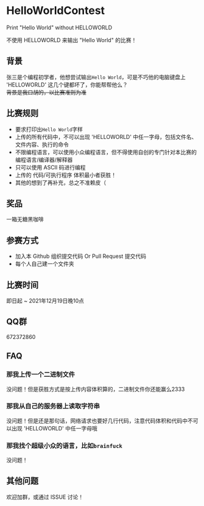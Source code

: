 # HelloWorldContest

Print "Hello World" without HELLOWORLD

不使用 HELLOWORLD 来输出 "Hello World" 的比赛！

## 背景

张三是个编程初学者，他想尝试输出`Hello World`，可是不巧他的电脑键盘上 'HELLOWORLD' 这几个键都坏了，你能帮帮他么？  
~~背景是我口胡的，以比赛准则为准~~

## 比赛规则

- 要求打印出`Hello World`字样
- 上传的所有代码中，不可以出现 'HELLOWORLD' 中任一字母，包括文件名、文件内容、执行的命令
- 不限编程语言，可以使用小众编程语言，但不得使用自创的专门针对本比赛的编程语言/编译器/解释器
- 只可以使用 ASCII 码进行编程
- 上传的 代码/可执行程序 体积最小者获胜！
- 其他的想到了再补充，总之不准赖皮（

## 奖品

一箱无糖黑咖啡

## 参赛方式

- 加入本 Github 组织提交代码 Or Pull Request 提交代码
- 每个人自己建一个文件夹

## 比赛时间

即日起 ~ 2021年12月19日晚10点

## QQ群

672372860

## FAQ

### 那我上传一个二进制文件

没问题！但是获胜方式是按上传内容体积算的，二进制文件你还能赢么2333


### 那我从自己的服务器上读取字符串

没问题！但是还是那句话，网络请求也要好几行代码，注意代码体积和代码中不可以出现 'HELLOWORLD' 中任一字母哦

### 那我找个超级小众的语言，比如`brainfuck`

没问题！

## 其他问题

欢迎加群，或通过 ISSUE 讨论！
